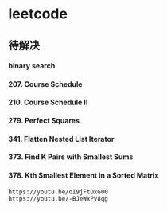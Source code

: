 # leetcode

## 待解决

#### binary search

#### 207. Course Schedule
#### 210. Course Schedule II

#### 279. Perfect Squares

#### 341. Flatten Nested List Iterator

#### 373. Find K Pairs with Smallest Sums
#### 378. Kth Smallest Element in a Sorted Matrix
```
https://youtu.be/oI9jFtOxG00
https://youtu.be/-BJeWxPV8qg
```